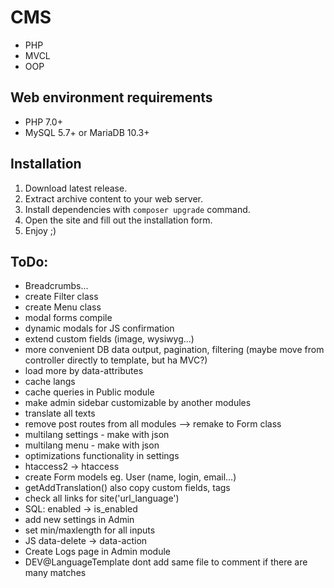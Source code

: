# CMS
* PHP
* MVCL
* OOP

## Web environment requirements
* PHP 7.0+
* MySQL 5.7+ or MariaDB 10.3+

## Installation
1. Download latest release.
2. Extract archive content to your web server.
3. Install dependencies with `composer upgrade` command.
4. Open the site and fill out the installation form.
5. Enjoy ;)

## ToDo:
* Breadcrumbs...
* create Filter class
* create Menu class
* modal forms compile
* dynamic modals for JS confirmation
* extend custom fields (image, wysiwyg...)
* more convenient DB data output, pagination, filtering (maybe move from controller directly to template, but ha MVC?)
* load more by data-attributes
* cache langs
* cache queries in Public module
* make admin sidebar customizable by another modules
* translate all texts
* remove post routes from all modules --> remake to Form class
* multilang settings - make with json
* multilang menu - make with json
* optimizations functionality in settings
* htaccess2 -> htaccess
* create Form models eg. User (name, login, email...)
* getAddTranslation() also copy custom fields, tags
* check all links for site('url_language')
* SQL: enabled -> is_enabled
* add new settings in Admin
* set min/maxlength for all inputs
* JS data-delete -> data-action
* Create Logs page in Admin module
* DEV@LanguageTemplate dont add same file to comment if there are many matches
